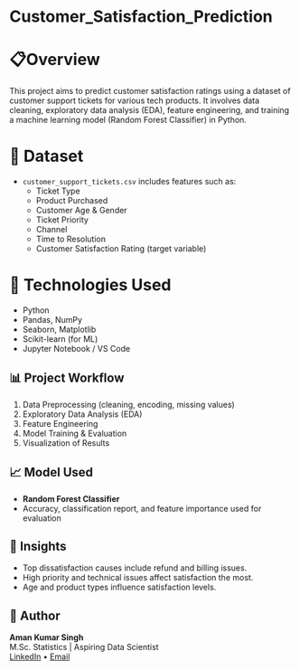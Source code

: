 # Customer_Satisfaction_Prediction
# 📋Overview
This project aims to predict customer satisfaction ratings using a dataset of customer support tickets for various tech products. It involves data cleaning, exploratory data analysis (EDA), feature engineering, and training a machine learning model (Random Forest Classifier) in Python.
# 📁 Dataset
- `customer_support_tickets.csv` includes features such as:
  - Ticket Type
  - Product Purchased
  - Customer Age & Gender
  - Ticket Priority
  - Channel
  - Time to Resolution
  - Customer Satisfaction Rating (target variable)

# 🔧 Technologies Used
- Python
- Pandas, NumPy
- Seaborn, Matplotlib
- Scikit-learn (for ML)
- Jupyter Notebook / VS Code

## 📊 Project Workflow
1. Data Preprocessing (cleaning, encoding, missing values)
2. Exploratory Data Analysis (EDA)
3. Feature Engineering
4. Model Training & Evaluation
5. Visualization of Results

## 📈 Model Used
- **Random Forest Classifier**
- Accuracy, classification report, and feature importance used for evaluation

## 📌 Insights
- Top dissatisfaction causes include refund and billing issues.
- High priority and technical issues affect satisfaction the most.
- Age and product types influence satisfaction levels.

## 🔗 Author
**Aman Kumar Singh**  
M.Sc. Statistics | Aspiring Data Scientist  
[LinkedIn](#) • [Email](#)


